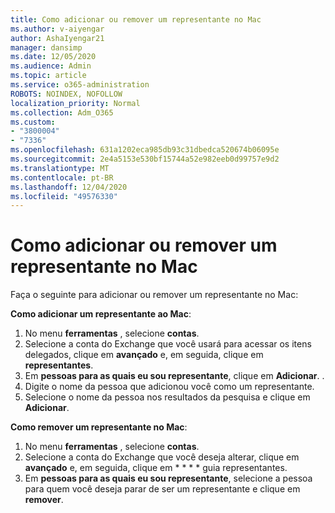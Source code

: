 ```yaml
---
title: Como adicionar ou remover um representante no Mac
ms.author: v-aiyengar
author: AshaIyengar21
manager: dansimp
ms.date: 12/05/2020
ms.audience: Admin
ms.topic: article
ms.service: o365-administration
ROBOTS: NOINDEX, NOFOLLOW
localization_priority: Normal
ms.collection: Adm_O365
ms.custom:
- "3800004"
- "7336"
ms.openlocfilehash: 631a1202eca985db93c31dbedca520674b06095e
ms.sourcegitcommit: 2e4a5153e530bf15744a52e982eeb0d99757e9d2
ms.translationtype: MT
ms.contentlocale: pt-BR
ms.lasthandoff: 12/04/2020
ms.locfileid: "49576330"
---
```

# <a name="how-to-add-or-remove-a-delegate-in-mac"></a>Como adicionar ou remover um representante no Mac

Faça o seguinte para adicionar ou remover um representante no Mac:

**Como adicionar um representante ao Mac**:

1. No menu **ferramentas** , selecione **contas**.
1. Selecione a conta do Exchange que você usará para acessar os itens delegados, clique em **avançado** e, em seguida, clique em **representantes**.
1. Em **pessoas para as quais eu sou representante**, clique em **Adicionar**. .
1. Digite o nome da pessoa que adicionou você como um representante.
1. Selecione o nome da pessoa nos resultados da pesquisa e clique em **Adicionar**.
 
**Como remover um representante no Mac**:

1. No menu **ferramentas** , selecione **contas**.
1. Selecione a conta do Exchange que você deseja alterar, clique em **avançado** e, em seguida, clique em * * * * guia representantes.
1. Em **pessoas para as quais eu sou representante**, selecione a pessoa para quem você deseja parar de ser um representante e clique em **remover**.
